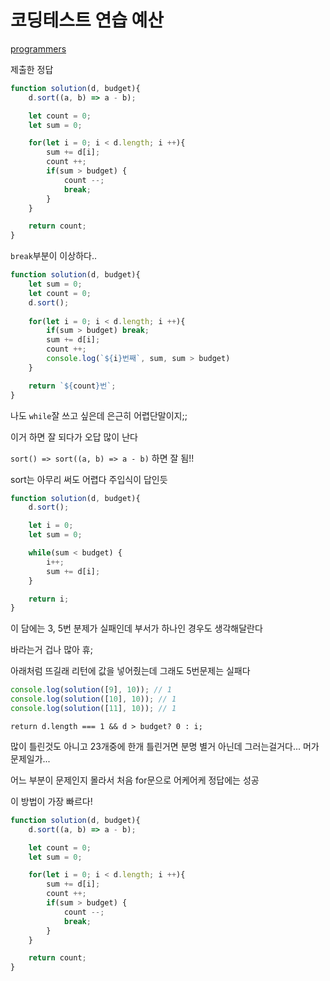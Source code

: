 # 코딩테스트 연습 예산

[programmers](https://programmers.co.kr/learn/courses/30/lessons/12982?language=javascript)

제출한 정답
```js
function solution(d, budget){
    d.sort((a, b) => a - b);

    let count = 0;
    let sum = 0;

    for(let i = 0; i < d.length; i ++){
        sum += d[i];
        count ++;
        if(sum > budget) {
            count --;
            break;
        }
    }

    return count;
}
```

`break`부분이 이상하다..
```js
function solution(d, budget){
    let sum = 0;
    let count = 0;
    d.sort();
    
    for(let i = 0; i < d.length; i ++){
        if(sum > budget) break;
        sum += d[i];
        count ++;
        console.log(`${i}번째`, sum, sum > budget)
    }

    return `${count}번`;
}
```

나도 `while`잘 쓰고 싶은데 은근히 어렵단말이지;;

이거 하면 잘 되다가 오답 많이 난다

`sort() => sort((a, b) => a - b)` 하면 잘 됨!!

sort는 아무리 써도 어렵다 주입식이 답인듯
```js
function solution(d, budget){
    d.sort();

    let i = 0;
    let sum = 0;

    while(sum < budget) {
        i++;
        sum += d[i];
    }

    return i;
}
```

이 담에는 3, 5번 분제가 실패인데 부서가 하나인 경우도 생각해달란다

바라는거 겁나 많아 휴;

아래처럼 뜨길래 리턴에 값을 넣어줬는데 그래도 5번문제는 실패다
```js
console.log(solution([9], 10)); // 1
console.log(solution([10], 10)); // 1
console.log(solution([11], 10)); // 1
```

`return d.length === 1 && d > budget? 0 : i;`

많이 틀린것도 아니고 23개중에 한개 틀린거면 분명 별거 아닌데 그러는걸거다... 머가 문제일가...


어느 부분이 문제인지 몰라서 처음 for문으로 어케어케 정답에는 성공

이 방법이 가장 빠르다!
```js
function solution(d, budget){
    d.sort((a, b) => a - b);

    let count = 0;
    let sum = 0;

    for(let i = 0; i < d.length; i ++){
        sum += d[i];
        count ++;
        if(sum > budget) {
            count --;
            break;
        }
    }

    return count;
}
```